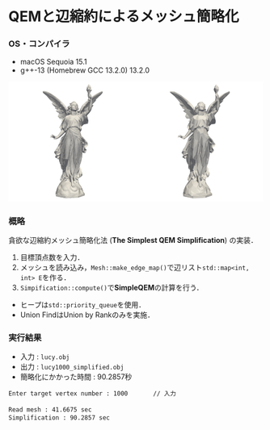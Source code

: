 # QEMと辺縮約によるメッシュ簡略化

### OS・コンパイラ

- macOS Sequoia 15.1
- g++-13 (Homebrew GCC 13.2.0) 13.2.0

<img src = "snapshot00.png" width = 50%><img src = "snapshot01.png" width = 50%>


### 概略

貪欲な辺縮約メッシュ簡略化法 (**The Simplest QEM Simplification**) の実装．

1. 目標頂点数を入力．
1. メッシュを読み込み，`Mesh::make_edge_map()`で辺リスト`std::map<int, int> E`を作る．
1. `Simpification::compute()`で**SimpleQEM**の計算を行う．

- ヒープは`std::priority_queue`を使用．
- Union FindはUnion by Rankのみを実施．

### 実行結果

- 入力 : `lucy.obj`  
- 出力 : `lucy1000_simplified.obj`
- 簡略化にかかった時間 : 90.2857秒
 ```
Enter target vertex number : 1000       // 入力

Read mesh : 41.6675 sec
Simplification : 90.2857 sec
```
